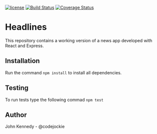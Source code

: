 [![license](https://img.shields.io/github/license/mashape/apistatus.svg?style=flat-square)](https://github.com/codejockie/headlines)
[![Build Status](https://travis-ci.org/codejockie/headlines.svg?branch=master)](https://travis-ci.org/codejockie/headlines)
[![Coverage Status](https://coveralls.io/repos/github/codejockie/headlines/badge.svg?branch=master)](https://coveralls.io/github/codejockie/headlines?branch=master)

# Headlines
This repository contains a working version of a news app developed with React and Express.

## Installation
Run the command `npm install` to install all dependencies.

## Testing
To run tests type the following commad `npm test`

## Author
John Kennedy - @codejockie
